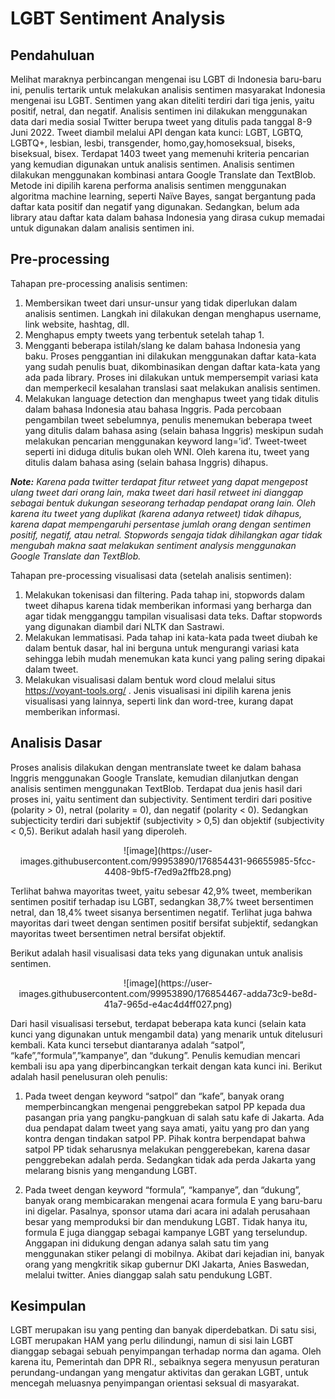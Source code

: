 # **LGBT Sentiment Analysis**

## **Pendahuluan**

Melihat maraknya perbincangan mengenai isu LGBT di Indonesia baru-baru ini, penulis tertarik untuk melakukan analisis sentimen masyarakat Indonesia mengenai isu LGBT. Sentimen yang akan diteliti terdiri dari tiga jenis, yaitu positif, netral, dan negatif. Analisis sentimen ini dilakukan menggunakan data dari media sosial Twitter berupa tweet yang ditulis pada tanggal 8-9 Juni 2022. Tweet diambil melalui API dengan kata kunci: LGBT, LGBTQ, LGBTQ+, lesbian, lesbi, transgender, homo,gay,homoseksual, biseks, biseksual, bisex. Terdapat 1403 tweet yang memenuhi kriteria pencarian yang kemudian digunakan untuk analisis sentimen. Analisis sentimen dilakukan menggunakan kombinasi antara Google Translate dan TextBlob. Metode ini dipilih karena performa analisis sentimen menggunakan algoritma machine learning, seperti Naïve Bayes, sangat bergantung pada daftar kata positif dan negatif yang digunakan. Sedangkan, belum ada library atau daftar kata dalam bahasa Indonesia yang dirasa cukup memadai untuk digunakan dalam analisis sentimen ini.

## **Pre-processing**

Tahapan pre-processing analisis sentimen: 
1.	Membersikan tweet dari unsur-unsur yang tidak diperlukan dalam analisis sentimen. Langkah ini dilakukan dengan menghapus username, link website, hashtag, dll.
2.	Menghapus empty tweets yang terbentuk setelah tahap 1.
3.	Mengganti beberapa istilah/slang ke dalam bahasa Indonesia yang baku. Proses penggantian ini dilakukan menggunakan daftar kata-kata yang sudah penulis buat, dikombinasikan dengan daftar kata-kata yang ada pada library. Proses ini dilakukan untuk mempersempit variasi kata dan memperkecil kesalahan translasi saat melakukan analisis sentimen.
4.	Melakukan language detection dan menghapus tweet yang tidak ditulis dalam bahasa Indonesia atau bahasa Inggris. Pada percobaan pengambilan tweet sebelumnya, penulis menemukan beberapa tweet yang ditulis dalam bahasa asing (selain bahasa Inggris) meskipun sudah melakukan pencarian menggunakan keyword lang=’id’. Tweet-tweet seperti ini diduga ditulis bukan oleh WNI. Oleh karena itu, tweet yang ditulis dalam bahasa asing (selain bahasa Inggris) dihapus.


**_Note:_** 
_Karena pada twitter terdapat fitur retweet yang dapat mengepost ulang tweet dari orang lain, maka tweet dari hasil retweet ini dianggap sebagai bentuk dukungan seseorang terhadap pendapat orang lain. Oleh karena itu tweet yang duplikat (karena adanya retweet) tidak dihapus, karena dapat mempengaruhi persentase jumlah orang dengan sentimen positif, negatif, atau netral. Stopwords sengaja tidak dihilangkan agar tidak mengubah makna saat melakukan sentiment analysis menggunakan Google Translate dan TextBlob._

Tahapan pre-processing visualisasi data (setelah analisis sentimen):
1.	Melakukan tokenisasi dan filtering. Pada tahap ini, stopwords dalam tweet dihapus karena tidak memberikan informasi yang berharga dan agar tidak mengganggu tampilan visualisasi data teks. Daftar stopwords yang digunakan diambil dari NLTK dan Sastrawi.
2.	Melakukan lemmatisasi. Pada tahap ini kata-kata pada tweet diubah ke dalam bentuk dasar, hal ini berguna untuk mengurangi variasi kata sehingga lebih mudah menemukan kata kunci yang paling sering dipakai dalam tweet.
3.	Melakukan visualisasi dalam bentuk word cloud melalui situs https://voyant-tools.org/ . Jenis visualisasi ini dipilih karena jenis visualisasi yang lainnya, seperti link dan word-tree, kurang dapat memberikan informasi.

## **Analisis Dasar** 

Proses analisis dilakukan dengan mentranslate tweet ke dalam bahasa Inggris menggunakan Google Translate, kemudian dilanjutkan dengan analisis sentimen menggunakan TextBlob. Terdapat dua jenis hasil dari proses ini, yaitu sentiment dan subjectivity. Sentiment terdiri dari positive (polarity > 0), netral (polarity = 0), dan negatif (polarity < 0). Sedangkan subjecticity terdiri dari subjektif (subjectivity > 0,5) dan objektif (subjectivity < 0,5). Berikut adalah hasil yang diperoleh.

<p align="center">
    ![image](https://user-images.githubusercontent.com/99953890/176854431-96655985-5fcc-4408-9bf5-f7ed9a2ffb28.png)
</p>

Terlihat bahwa mayoritas tweet, yaitu sebesar 42,9% tweet, memberikan sentimen positif terhadap isu LGBT, sedangkan 38,7% tweet bersentimen netral, dan 18,4% tweet sisanya bersentimen negatif. Terlihat juga bahwa mayoritas dari tweet dengan sentimen positif bersifat subjektif, sedangkan mayoritas tweet bersentimen netral bersifat objektif. 

Berikut adalah hasil visualisasi data teks yang digunakan untuk analisis sentimen.

<p align="center">
    ![image](https://user-images.githubusercontent.com/99953890/176854467-adda73c9-be8d-41a7-965d-e4ac4d4ff027.png)
</p>
 
Dari hasil visualisasi tersebut, terdapat beberapa kata kunci (selain kata kunci yang digunakan untuk mengambil data) yang menarik untuk ditelusuri kembali. Kata kunci tersebut diantaranya adalah “satpol”, “kafe”,”formula”,”kampanye”, dan “dukung”. Penulis kemudian mencari kembali isu apa yang diperbincangkan terkait dengan kata kunci ini. Berikut adalah hasil penelusuran oleh penulis:

1.	Pada tweet dengan keyword “satpol” dan “kafe”, banyak orang memperbincangkan mengenai penggrebekan satpol PP kepada dua pasangan pria yang pangku-pangkuan di salah satu kafe di Jakarta. Ada dua pendapat dalam tweet yang saya amati, yaitu yang pro dan yang kontra dengan tindakan satpol PP. Pihak kontra berpendapat bahwa satpol PP tidak seharusnya melakukan penggerebekan, karena dasar penggrebekan adalah perda. Sedangkan tidak ada perda Jakarta yang melarang bisnis yang mengandung LGBT.

2.	Pada tweet dengan keyword “formula”, “kampanye”, dan “dukung”, banyak orang membicarakan mengenai acara formula E yang baru-baru ini digelar. Pasalnya, sponsor utama dari acara ini adalah perusahaan besar yang memproduksi bir dan mendukung LGBT. Tidak hanya itu, formula E juga dianggap sebagai kampanye LGBT yang terselundup. Anggapan ini didukung dengan adanya salah satu tim yang menggunakan stiker pelangi di mobilnya. Akibat dari kejadian ini, banyak orang yang mengkritik sikap gubernur DKI Jakarta, Anies Baswedan, melalui twitter. Anies dianggap salah satu pendukung LGBT.  

## **Kesimpulan**
LGBT merupakan isu yang penting dan banyak diperdebatkan. Di satu sisi, LGBT merupakan HAM yang perlu dilindungi, namun di sisi lain LGBT dianggap sebagai sebuah penyimpangan terhadap norma dan agama. Oleh karena itu, Pemerintah dan DPR RI., sebaiknya segera menyusun peraturan perundang-undangan yang mengatur aktivitas dan gerakan LGBT, untuk mencegah meluasnya penyimpangan orientasi seksual di masyarakat.
